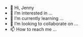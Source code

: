- 👋 Hi,  Jenny
- 👀 I’m interested in ...
- 🌱 I’m currently learning ...
- 💞️ I’m looking to collaborate on ...
- 📫 How to reach me ...

<!---
jennydeldari/jennydeldari is a ✨ special ✨ repository because its `README.md` (this file) appears on your GitHub profile.
You can click the Preview link to take a look at your changes.
--->
